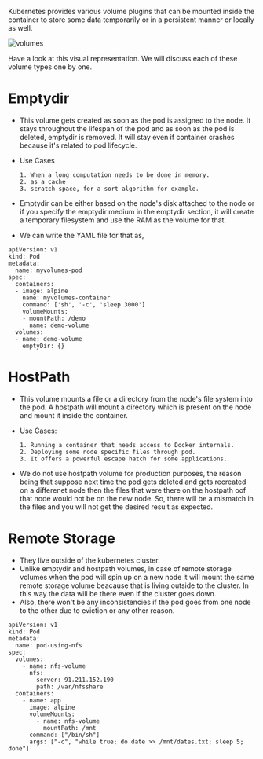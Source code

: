 Kubernetes provides various volume plugins that can be mounted inside the container to store some data temporarily or in a persistent manner or locally as well.


![volumes](https://user-images.githubusercontent.com/98219227/209423945-c55e7873-a074-425e-aacb-bd89cabf7ad8.png)


Have a look at this visual representation.
We will discuss each of these volume types one by one.

# Emptydir #

* This volume gets created as soon as the pod is assigned to the node. It stays throughout the lifespan of the pod and as soon as the pod is deleted, emptydir is removed. It will stay even if container crashes because it's related to pod lifecycle.
* Use Cases
       
      1. When a long computation needs to be done in memory.
      2. as a cache
      3. scratch space, for a sort algorithm for example.
* Emptydir can be either based on the node's disk attached to the node or if you specify the emptydir medium in the emptydir section, it will create a temporary filesystem and use the RAM as the volume for that.
* We can write the YAML file for that as, 
```
apiVersion: v1
kind: Pod
metadata:
  name: myvolumes-pod
spec:
  containers:
  - image: alpine
    name: myvolumes-container
    command: ['sh', '-c', 'sleep 3000']
    volumeMounts:
    - mountPath: /demo
      name: demo-volume
  volumes:
  - name: demo-volume
    emptyDir: {} 
 ```


# HostPath #

* This volume mounts a file or a directory from the node's file system into the pod. A hostpath will mount a directory which is present on the node and mount it inside the container.
* Use Cases: 

      1. Running a container that needs access to Docker internals.
      2. Deploying some node specific files through pod.
      3. It offers a powerful escape hatch for some applications.

* We do not use hostpath volume for production purposes, the reason being that suppose next time the pod gets deleted and gets recreated on a differenet node then the files that were there on the hostpath oof that node would not be on the new node. So, there will be a mismatch in the files and you will not get the desired result as expected.



# Remote Storage #
* They live outside of the kubernetes cluster.
* Unlike emptydir and hostpath volumes, in case of remote storage volumes when the pod will spin up on a new node it will mount the same remote storage volume beacause that is living outside to the cluster. In this way the data will be there even if the cluster goes down.
* Also, there won't be any inconsistencies if the pod goes from one node to the other due to eviction or any other reason.
```
apiVersion: v1
kind: Pod
metadata: 
  name: pod-using-nfs
spec: 
  volumes:
    - name: nfs-volume
      nfs: 
        server: 91.211.152.190
        path: /var/nfsshare
  containers:
    - name: app
      image: alpine
      volumeMounts:
        - name: nfs-volume
          mountPath: /mnt
      command: ["/bin/sh"]
      args: ["-c", "while true; do date >> /mnt/dates.txt; sleep 5; done"]
```
